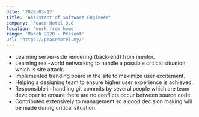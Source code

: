 ```yaml
---
date: '2020-03-12'
title: 'Assistant of Software Engineer'
company: 'Peace Hotel 3.0'
location: 'work from home'
range: 'March 2020 - Present'
url: 'https://peacehotel.my/'
---
```


- Learning server-side rendering (back-end) from mentor.
- Learning real-world networking to handle a possible critical situation which is site attack.
- Implemented trending board in the site to maximize user excitement.
- Helping a designing team to ensure higher user experience is achieved.
- Responsible in handling git commits by several people which are team developer to ensure there are no conflicts occur between source code.
- Contributed extensively to management so a good decision making will be made during critical situation.
